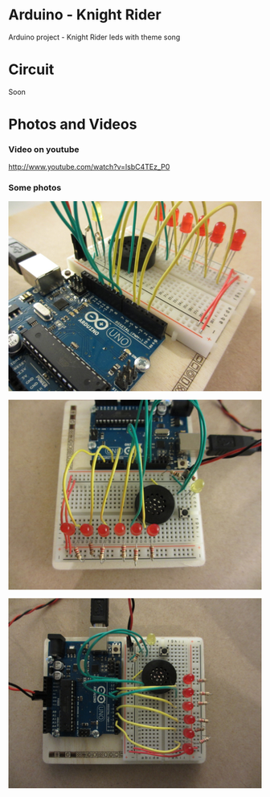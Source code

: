Arduino - Knight Rider
==========================

Arduino project - Knight Rider leds with theme song 

# Circuit

Soon 

# Photos and Videos

### Video on youtube 

<http://www.youtube.com/watch?v=lsbC4TEz_P0>

### Some photos 

![Digital and PWM ](pics/arduino-knight_rider-01.jpg "Digital and PWM")

![LEDs and breadboard ](pics/arduino-knight_rider-02.jpg "LEDs and breadboard")

![Overview ](pics/arduino-knight_rider-03.jpg "Overview")



